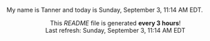 My name is Tanner and today is Sunday, September 3, 11:14 AM EDT.

<p align="center">This <i>README</i> file is generated <b>every 3 hours</b>!</br>Last refresh: Sunday, September 3, 11:14 AM EDT<br /></p>
